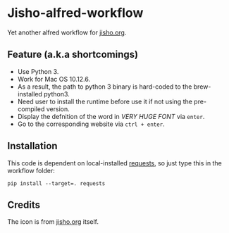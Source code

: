 Jisho-alfred-workflow
====================

Yet another alfred workflow for [jisho.org](http://jisho.org).

Feature (a.k.a shortcomings)
--------------------

- Use Python 3.
- Work for Mac OS 10.12.6.
- As a result, the path to python 3 binary is hard-coded to the brew-installed python3.
- Need user to install the runtime before use it if not using the pre-compiled version.
- Display the defnition of the word in *VERY HUGE FONT* via `enter`.
- Go to the corresponding website via `ctrl + enter`.

Installation
--------------------

This code is dependent on local-installed [requests](https://github.com/requests/requests), so just type this in the workflow folder:
```
pip install --target=. requests
```

Credits
--------------------

The icon is from [jisho.org](http://jisho.org) itself.
